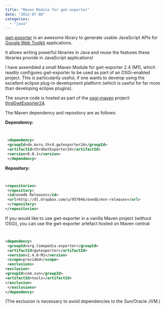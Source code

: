 ```yaml
---
title: "Maven Module for gwt-exporter"
date: "2012-07-08"
categories: 
  - "java"
---
```


[gwt-exporter](http://code.google.com/p/gwt-exporter/) is an awesome library to generate usable JavaScript APIs for [Google Web Toolkit](https://developers.google.com/web-toolkit/) applications.

It allows writing powerful libraries in Java and reuse the features these libraries provide in JavaScript applications!

I have assembled a small Maven Module for gwt-exporter 2.4 (M1), which readily configures gwt-exporter to be used as part of an OSGi-enabled project. This is particularily useful, if one wants to develop using the excellent eclipse plug-in development platform (which is useful for far more than developing eclipse plugins).

The source code is hosted as part of the [osgi-maven](https://github.com/mxro/osgi-maven/) project: [thrdGwtExporter24](https://github.com/mxro/osgi-maven/tree/master/thrdGwtExporter24).

The Maven dependency and repository are as follows:

**Dependency:**

```xml


 <dependency>
 <groupId>de.mxro.thrd.gwtexporter24</groupId>
 <artifactId>thrdGwtExporter24</artifactId>
 <version>0.0.1</version>
 </dependency>

```

**Repository:**

```xml


<repositories>
 <repository>
 <id>onedb Releases</id>
 <url>http://dl.dropbox.com/u/957046/onedb/mvn-releases</url>
 </repository>
</repositories>

```

If you would like to use gwt-exporter in a vanilla Maven project (without OSGi), you can use the gwt-exporter artefact hosted on Maven central:

```xml


<dependency>
 <groupId>org.timepedia.exporter</groupId>
 <artifactId>gwtexporter</artifactId>
 <version>2.4.0-M1</version>
 <scope>provided</scope>
 <exclusions>
<exclusion>
<groupId>com.sun</groupId>
<artifactId>tools</artifactId>
</exclusion>
 </exclusions>
</dependency>

```

(The exclusion is necessary to avoid dependencies to the Sun/Oracle JVM.)
